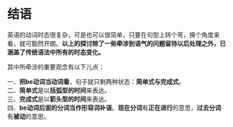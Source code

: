 # 结语

英语的动词时态很复杂，可是也可以很简单，只要在句型上转个弯，换个角度来看，就可豁然开朗。**以上的探讨除了一些牵涉到语气的问题留待以后处理之外，已涵盖了传统语法中所有的时态变化。**

其中所牵涉的重要观念有以下儿点：

一、**把be动词当动词看**，句子就只剩两种状态：**简单式与完成式**。  
二、**简单式**是以**括弧型的时间**来表达。  
三、**完成式**是以**箭头型的时间**来表达。  
四、**be动词后面的分词当作形容词补语**。**现在分词**有**正在进行**的意思，**过去分词**有**被动**的意思。 